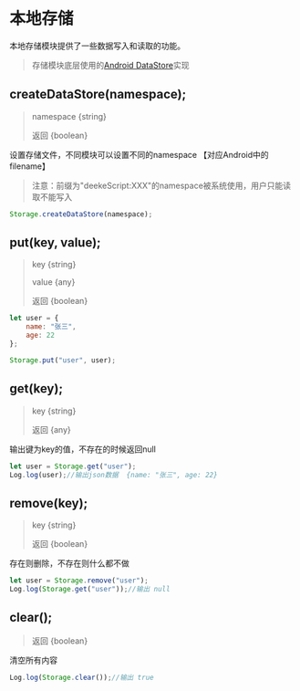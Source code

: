# 本地存储

本地存储模块提供了一些数据写入和读取的功能。

> 存储模块底层使用的<a target="_blank" href="https://developer.android.com/topic/libraries/architecture/datastore?hl=zh-cn">Android DataStore</a>实现


## createDataStore(namespace);
> namespace {string}
> 
> 返回 {boolean}

设置存储文件，不同模块可以设置不同的namespace 【对应Android中的filename】
> 注意：前缀为"deekeScript:XXX"的namespace被系统使用，用户只能读取不能写入

```javascript
Storage.createDataStore(namespace);

```

## put(key, value);
> key {string}
> 
> value {any}
> 
> 返回 {boolean}


```javascript
let user = {
    name: "张三",
    age: 22
};

Storage.put("user", user);
```

## get(key);
> key {string}
> 
> 返回 {any}

输出键为key的值，不存在的时候返回null

```javascript
let user = Storage.get("user");
Log.log(user);//输出json数据  {name: "张三", age: 22}
```

## remove(key);
> key {string}
> 
> 返回 {boolean}

存在则删除，不存在则什么都不做

```javascript
let user = Storage.remove("user");
Log.log(Storage.get("user"));//输出 null
```

## clear();
> 返回 {boolean}

清空所有内容

```javascript
Log.log(Storage.clear());//输出 true
```
